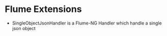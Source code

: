 Flume Extensions
================

* SingleObjectJsonHandler is a Flume-NG Handler which handle a single json object